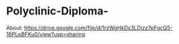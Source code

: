 # Polyclinic-Diploma-
About:
https://drive.google.com/file/d/1rzWgHkDs3LDjzz7pFgcQ5-16PLpBFKu0/view?usp=sharing
